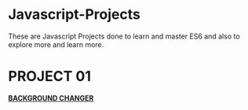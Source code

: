 # Javascript-Projects
These are Javascript Projects done to learn and master ES6 and also
to explore more and learn more.

# PROJECT 01

**[BACKGROUND CHANGER](https://vikas-km.github.io/javascript-projects/Background-Changer/index.html)**
